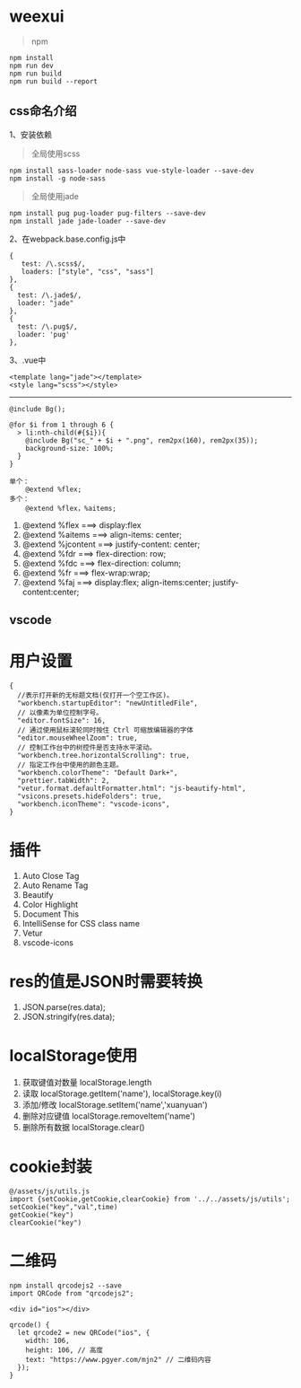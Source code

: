 # weexui
>  npm
 
    npm install
	npm run dev
	npm run build
	npm run build --report

## css命名介绍
1、安装依赖

> 全局使用scss

	npm install sass-loader node-sass vue-style-loader --save-dev
    npm install -g node-sass

> 全局使用jade

    npm install pug pug-loader pug-filters --save-dev
    npm install jade jade-loader --save-dev


2、在webpack.base.config.js中
	
	{  
       test: /\.scss$/,
       loaders: ["style", "css", "sass"]
    },
	{
      test: /\.jade$/,
      loader: "jade"
    },
    {
      test: /\.pug$/,
      loader: 'pug'
    },

3、.vue中 

	<template lang="jade"></template>
	<style lang="scss"></style>

----------

	@include Bg();
	
	@for $i from 1 through 6 {
      > li:nth-child(#{$i}){
        @include Bg("sc_" + $i + ".png", rem2px(160), rem2px(35));
        background-size: 100%;
      }
    }

	单个：
		@extend %flex;
	多个：
		@extend %flex，%aitems;
1. @extend %flex   		===> display:flex
2. @extend %aitems 		===> align-items: center;
3. @extend %jcontent 	===> justify-content: center;
4. @extend %fdr 		===> flex-direction: row;
5. @extend %fdc			===> flex-direction: column;
6. @extend %fr			===> flex-wrap:wrap;
7. @extend %faj			===> display:flex; align-items:center; justify-content:center;

## vscode 
# 用户设置 #
    {
	  //表示打开新的无标题文档(仅打开一个空工作区)。
	  "workbench.startupEditor": "newUntitledFile",
	  // 以像素为单位控制字号。
	  "editor.fontSize": 16,
	  // 通过使用鼠标滚轮同时按住 Ctrl 可缩放编辑器的字体
	  "editor.mouseWheelZoom": true,
	  // 控制工作台中的树控件是否支持水平滚动。
	  "workbench.tree.horizontalScrolling": true,
	  // 指定工作台中使用的颜色主题。
	  "workbench.colorTheme": "Default Dark+",
	  "prettier.tabWidth": 2,
	  "vetur.format.defaultFormatter.html": "js-beautify-html",
	  "vsicons.presets.hideFolders": true,
	  "workbench.iconTheme": "vscode-icons",
	}

# 插件 #
1. Auto Close Tag
2. Auto Rename Tag
3. Beautify
4. Color Highlight
5. Document This
6. IntelliSense for CSS class name
7. Vetur
8. vscode-icons

# res的值是JSON时需要转换 #
1. JSON.parse(res.data);
2. JSON.stringify(res.data);

# localStorage使用 #

1. 获取键值对数量
	localStorage.length
2. 读取
	localStorage.getItem('name'), localStorage.key(i)
3. 添加/修改
	localStorage.setItem('name','xuanyuan')
4. 删除对应键值
	localStorage.removeItem('name')
5. 删除所有数据
	localStorage.clear()

# cookie封装 #

	@/assets/js/utils.js
	import {setCookie,getCookie,clearCookie} from '../../assets/js/utils';
	setCookie("key","val",time)
	getCookie("key")
	clearCookie("key")

# 二维码 #

	npm install qrcodejs2 --save 
	import QRCode from "qrcodejs2";

	<div id="ios"></div>

	qrcode() {
      let qrcode2 = new QRCode("ios", {
        width: 106,
        height: 106, // 高度
        text: "https://www.pgyer.com/mjn2" // 二维码内容
      });
    }